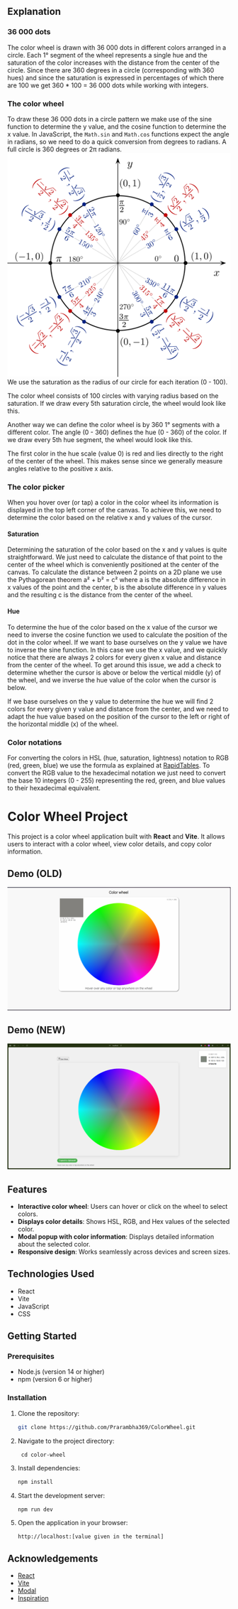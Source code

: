 

## Explanation
### 36 000 dots
The color wheel is drawn with 36 000 dots in different colors arranged in a circle. Each 1° segment of the wheel represents a single hue and the saturation of the color increases with the distance from the center of the circle. Since there are 360 degrees in a circle (corresponding with 360 hues) and since the saturation is expressed in percentages of which there are 100 we get 360 * 100 = 36 000 dots while working with integers.

### The color wheel
To draw these 36 000 dots in a circle pattern we make use of the sine function to determine the y value, and the cosine function to determine the x value. In JavaScript, the `Math.sin` and `Math.cos` functions expect the angle in radians, so we need to do a quick conversion from degrees to radians. A full circle is 360 degrees or 2π radians.
![img_2.png](img/img_2.png)
We use the saturation as the radius of our circle for each iteration (0 - 100).

The color wheel consists of 100 circles with varying radius based on the saturation. If we draw every 5th saturation circle, the wheel would look like this.

Another way we can define the color wheel is by 360 1° segments with a different color. The angle (0 - 360) defines the hue (0 - 360) of the color. If we draw every 5th hue segment, the wheel would look like this.

The first color in the hue scale (value 0) is red and lies directly to the right of the center of the wheel. This makes sense since we generally measure angles relative to the positive x axis.

### The color picker
When you hover over (or tap) a color in the color wheel its information is displayed in the top left corner of the canvas. To achieve this, we need to determine the color based on the relative x and y values of the cursor.
#### Saturation
Determining the saturation of the color based on the x and y values is quite straightforward. We just need to calculate the distance of that point to the center of the wheel which is conveniently positioned at the center of the canvas. To calculate the distance between 2 points on a 2D plane we use the Pythagorean theorem a² + b² = c² where a is the absolute difference in x values of the point and the center, b is the absolute difference in y values and the resulting c is the distance from the center of the wheel.

#### Hue
To determine the hue of the color based on the x value of the cursor we need to inverse the cosine function we used to calculate the position of the dot in the color wheel. If we want to base ourselves on the y value we have to inverse the sine function. In this case we use the x value, and we quickly notice that there are always 2 colors for every given x value and distance from the center of the wheel. To get around this issue, we add a check to determine whether the cursor is above or below the vertical middle (y) of the wheel, and we inverse the hue value of the color when the cursor is below.

If we base ourselves on the y value to determine the hue we will find 2 colors for every given y value and distance from the center, and we need to adapt the hue value based on the position of the cursor to the left or right of the horizontal middle (x) of the wheel.

### Color notations
For converting the colors in HSL (hue, saturation, lightness) notation to RGB (red, green, blue) we use the formula as explained at [RapidTables](https://www.rapidtables.com/convert/color/hsl-to-rgb.html). To convert the RGB value to the hexadecimal notation we just need to convert the base 10 integers (0 - 255) representing the red, green, and blue values to their hexadecimal equivalent.

# Color Wheel Project

This project is a color wheel application built with **React** and **Vite**. It allows users to interact with a color wheel, view color details, and copy color information.

## Demo (OLD)
![Color Wheel Demo](img/img.png)
## Demo (NEW)

![img.png](img/img2.png)

## Features

- **Interactive color wheel**: Users can hover or click on the wheel to select colors.
- **Displays color details**: Shows HSL, RGB, and Hex values of the selected color.
- **Modal popup with color information**: Displays detailed information about the selected color.
- **Responsive design**: Works seamlessly across devices and screen sizes.

## Technologies Used

- React
- Vite
- JavaScript
- CSS

## Getting Started

### Prerequisites

- Node.js (version 14 or higher)
- npm (version 6 or higher)

### Installation

1. Clone the repository:
   ```sh
   git clone https://github.com/Prarambha369/ColorWheel.git
    ```
   
2. Navigate to the project directory:
   ```sh/ 
    cd color-wheel
    ```
3. Install dependencies:
    ```sh
    npm install
    ```
4. Start the development server:
    ```sh
    npm run dev
    ```
5. Open the application in your browser:
    ```
    http://localhost:[value given in the terminal]
    ```


## Acknowledgements

- [React](https://reactjs.org/)
- [Vite](https://vitejs.dev/)
- [Modal](https://reactcommunity.org/react-modal/)
- [Inspiration](https://github.com/jbrems/color-wheel)

